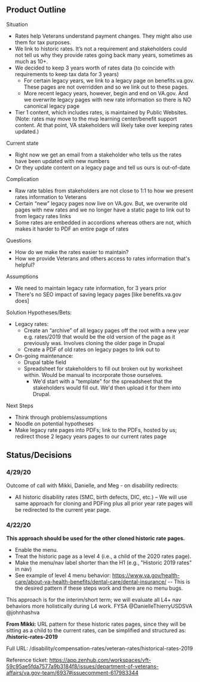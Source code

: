 ## Product Outline

Situation
* Rates help Veterans understand payment changes. They might also use them for tax purposes.
* We link to historic rates. It’s not a requirement and stakeholders could not tell us why they provide rates going back many years, sometimes as much as 10+. 
* We decided to keep 3 years worth of rates data (to coincide with requirements to keep tax data for 3 years)
    * For certain legacy years, we link to a legacy page on benefits.va.gov. These pages are not overridden and so we link out to these pages.
    * More recent legacy years, however, begin and end on VA.gov. And we overwrite legacy pages with new rate information so there is NO canonical legacy page
* Tier 1 content, which includes rates, is maintained by Public Websites. (Note: rates may move to the mvp learning center/benefit support content. At that point, VA stakeholders will likely take over keeping rates updated.)


Current state
* Right now we get an email from a stakeholder who tells us the rates have been updated with new numbers 
* Or they update content on a legacy page and tell us ours is out-of-date

Complication
* Raw rate tables from stakeholders are not close to 1:1 to how we present rates information to Veterans
* Certain “new” legacy pages now live on VA.gov. But, we overwrite old pages with new rates and we no longer have a static page to link out to from legacy rates links
* Some rates are embedded in accordions whereas others are not, which makes it harder to PDF an entire page of rates

Questions
* How do we make the rates easier to maintain?
* How we provide Veterans and others access to rates information that's helpful?

Assumptions 
* We need to maintain legacy rate information, for 3 years prior
* There's no SEO impact of saving legacy pages [like benefits.va.gov does]

Solution Hypotheses/Bets:
* Legacy rates: 
    * Create an “archive” of all legacy pages off the root with a new year e.g. rates/2019 that would be the old version of the page as it previously was. Involves cloning the older page in Drupal
    * Create a PDF of old rates on legacy pages to link out to
* On-going maintenance:
    * Drupal table field 
    * Spreadsheet for stakeholders to fill out broken out by worksheet within. Would be manual to incorporate those ourselves. 
      * We'd start with a "template" for the spreadsheet that the stakeholders would fill out. We'd then upload it for them into Drupal.
      
    
Next Steps
* Think through problems/assumptions
* Noodle on potential hypotheses
* Make legacy rate pages into PDFs; link to the PDFs, hosted by us; redirect those 2 legacy years pages to our current rates page

## Status/Decisions

### 4/29/20
Outcome of call with Mikki, Danielle, and Meg - on disability redirects: 

- All historic disability rates (SMC, birth defects, DIC, etc.) – We will use same approach for cloning and PDFing plus all prior year rate pages will be redirected to the current year page. 



### 4/22/20
__This approach should be used for the other cloned historic rate pages.__

- Enable the menu.
- Treat the historic page as a level 4 (i.e., a child of the 2020 rates page).
- Make the menu/nav label shorter than the H1 (e.g., "Historic 2019 rates" in nav)
- See example of level 4 menu behavior: https://www.va.gov/health-care/about-va-health-benefits/dental-care/dental-insurance/ -- This is the desired pattern if these steps work and there are no menu bugs.

This approach is for the interim/short term; we will evaluate all L4+ nav behaviors more holistically during L4 work.
FYSA @DanielleThierryUSDSVA @johnhashva


__From Mikki:__
URL pattern for these historic rates pages, since they will be sitting as a child to the current rates, can be simplified and structured as: __/historic-rates-2019__

Full URL: /disability/compensation-rates/veteran-rates/historical-rates-2019

Reference ticket: https://app.zenhub.com/workspaces/vft-59c95ae5fda7577a9b3184f8/issues/department-of-veterans-affairs/va.gov-team/6937#issuecomment-617983344




